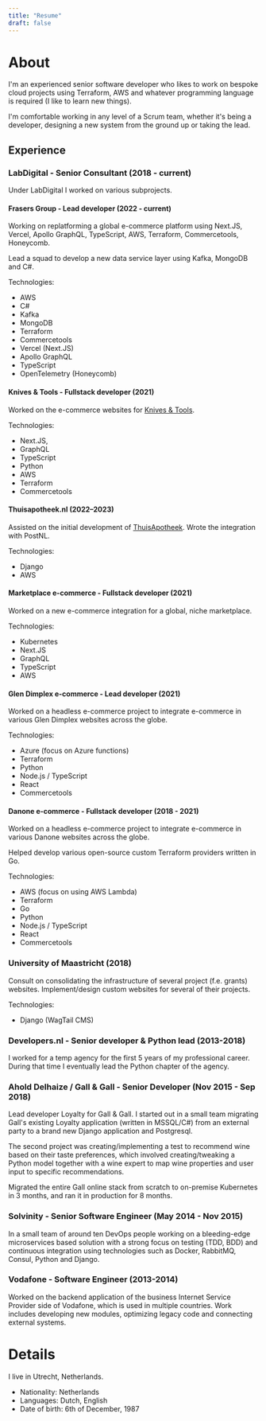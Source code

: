 ```yaml
---
title: "Resume"
draft: false
---
```


# About

I'm an experienced senior software developer who likes to work on bespoke cloud projects using Terraform, AWS and whatever programming language is required 
(I like to learn new things).

I'm comfortable working in any level of a Scrum team, whether it's being a developer, designing a new system from the ground up
or taking the lead.

## Experience


### LabDigital - Senior Consultant (2018 - current)

Under LabDigital I worked on various subprojects.

#### Frasers Group - Lead developer (2022 - current)

Working on replatforming a global e-commerce platform using Next.JS, Vercel, Apollo GraphQL, TypeScript, AWS, Terraform, Commercetools, Honeycomb.

Lead a squad to develop a new data service layer using Kafka, MongoDB and C#.

Technologies:

* AWS
* C#
* Kafka
* MongoDB
* Terraform
* Commercetools
* Vercel (Next.JS)
* Apollo GraphQL
* TypeScript
* OpenTelemetry (Honeycomb)

#### Knives & Tools - Fullstack developer (2021)

Worked on the e-commerce websites for [Knives & Tools](https://knivesandtools.nl).

Technologies:

* Next.JS, 
* GraphQL
* TypeScript
* Python
* AWS
* Terraform
* Commercetools

#### Thuisapotheek.nl (2022–2023)

Assisted on the initial development of [ThuisApotheek](https://thuisapotheek.nl). Wrote the integration with PostNL.

Technologies:

* Django
* AWS

#### Marketplace e-commerce - Fullstack developer (2021)

Worked on a new e-commerce integration for a global, niche marketplace.

Technologies:
* Kubernetes
* Next.JS
* GraphQL
* TypeScript
* AWS

#### Glen Dimplex e-commerce - Lead developer (2021)

Worked on a headless e-commerce project to integrate e-commerce in various Glen Dimplex websites
across the globe.

Technologies:
* Azure (focus on Azure functions)
* Terraform
* Python
* Node.js / TypeScript
* React
* Commercetools

#### Danone e-commerce - Fullstack developer (2018 - 2021)

Worked on a headless e-commerce project to integrate e-commerce in various Danone
websites across the globe.

Helped develop various open-source custom Terraform providers written in Go.

Technologies:
* AWS (focus on using AWS Lambda)
* Terraform
* Go
* Python
* Node.js / TypeScript
* React
* Commercetools

### University of Maastricht (2018)

Consult on consolidating the infrastructure of several project (f.e. grants)
websites. Implement/design custom websites for several of their projects.

Technologies:

* Django (WagTail CMS)

### Developers.nl - Senior developer & Python lead (2013-2018)

I worked for a temp agency for the first 5 years of my professional career.
During that time I eventually lead the Python chapter of the agency.

### Ahold Delhaize / Gall & Gall - Senior Developer (Nov 2015 - Sep 2018)

Lead developer Loyalty for Gall & Gall. I started out in a small team migrating
Gall's existing Loyalty application (written in MSSQL/C#) from an external party
to a brand new Django application and Postgresql. 

The second project was
creating/implementing a test to recommend wine based on their taste
preferences, which involved creating/tweaking a Python model together with a
wine expert to map wine properties and user input to specific recommendations.

Migrated the entire Gall online stack from scratch to on-premise Kubernetes in 3 months, and
ran it in production for 8 months.

### Solvinity - Senior Software Engineer (May 2014 - Nov 2015)
In a small team of around ten DevOps people working on a bleeding-edge
microservices based solution with a strong focus on testing (TDD, BDD) and
continuous integration using technologies such as Docker, RabbitMQ, Consul, Python and
Django.

### Vodafone - Software Engineer (2013-2014)

Worked on the backend application of the business Internet Service Provider side
of Vodafone, which is used in multiple countries. Work includes developing new
modules, optimizing legacy code and connecting external systems.


# Details

I live in Utrecht, Netherlands.

* Nationality: Netherlands
* Languages: Dutch, English
* Date of birth: 6th of December, 1987
 
